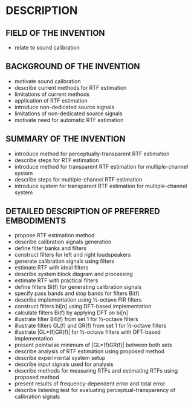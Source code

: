 # DESCRIPTION

## FIELD OF THE INVENTION

- relate to sound calibration

## BACKGROUND OF THE INVENTION

- motivate sound calibration
- describe current methods for RTF estimation
- limitations of current methods
- application of RTF estimation
- introduce non-dedicated source signals
- limitations of non-dedicated source signals
- motivate need for automatic RTF estimation

## SUMMARY OF THE INVENTION

- introduce method for perceptually-transparent RTF estimation
- describe steps for RTF estimation
- introduce method for transparent RTF estimation for multiple-channel system
- describe steps for multiple-channel RTF estimation
- introduce system for transparent RTF estimation for multiple-channel system

## DETAILED DESCRIPTION OF PREFERRED EMBODIMENTS

- propose RTF estimation method
- describe calibration signals generation
- define filter banks and filters
- construct filters for left and right loudspeakers
- generate calibration signals using filters
- estimate RTF with ideal filters
- describe system block diagram and processing
- estimate RTF with practical filters
- define filters Bi(f) for generating calibration signals
- specify pass bands and stop bands for filters Bi(f)
- describe implementation using ½-octave FIR filters
- construct filters bi[n] using DFT-based implementation
- calculate filters Bi(f) by applying DFT on bi[n]
- illustrate filter B4(f) from set 1 for ½-octave filters
- illustrate filters GL(f) and GR(f) from set 1 for ½-octave filters
- illustrate |GL*(f)GR(f)| for ½-octave filters with DFT-based implementation
- present pointwise minimum of |GL*(f)GR(f)| between both sets
- describe analysis of RTF estimation using proposed method
- describe experimental system setup
- describe input signals used for analysis
- describe methods for measuring RTFs and estimating RTFs using proposed method
- present results of frequency-dependent error and total error
- describe listening test for evaluating perceptual-transparency of calibration signals

